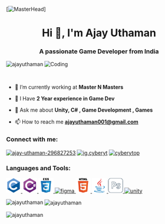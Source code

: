 [![MasterHead](https://mmos.com/wp-content/uploads/2017/05/unity-banner.jpg)]
<h1 align="center">Hi 👋, I'm Ajay Uthaman</h1>
<h3 align="center">A passionate Game Developer from India</h3>
<img align="right" alt="Coding" width="400" src="https://c.tenor.com/rCaIUO0MP-EAAAAC/mario-pixel-art.gif">

<p align="left"> <img src="https://komarev.com/ghpvc/?username=ajayuthaman&label=Profile%20views&color=0e75b6&style=flat" alt="ajayuthaman" /> </p>

<p align="left"> <a href="https://twitter.com/" target="blank"><img src="https://img.shields.io/twitter/follow/?logo=twitter&style=for-the-badge" alt="" /></a> </p>

- 🔭 I’m currently working at **Master N Masters**

- 👯 I Have **2 Year experience in Game Dev**

- 💬 Ask me about **Unity, C# , Game Development , Games**

- 📫 How to reach me **ajayuthaman001@gmail.com**

<h3 align="left">Connect with me:</h3>
<p align="left">
<a href="https://linkedin.com/in/ajay-uthaman-296827253" target="blank"><img align="center" src="https://raw.githubusercontent.com/rahuldkjain/github-profile-readme-generator/master/src/images/icons/Social/linked-in-alt.svg" alt="ajay-uthaman-296827253" height="30" width="40" /></a>
<a href="https://instagram.com/ig.cyberyt" target="blank"><img align="center" src="https://raw.githubusercontent.com/rahuldkjain/github-profile-readme-generator/master/src/images/icons/Social/instagram.svg" alt="ig.cyberyt" height="30" width="40" /></a>
<a href="https://www.youtube.com/c/cyberytop" target="blank"><img align="center" src="https://raw.githubusercontent.com/rahuldkjain/github-profile-readme-generator/master/src/images/icons/Social/youtube.svg" alt="cyberytop" height="30" width="40" /></a>
</p>

<h3 align="left">Languages and Tools:</h3>
<p align="left"> <a href="https://www.cprogramming.com/" target="_blank" rel="noreferrer"> <img src="https://raw.githubusercontent.com/devicons/devicon/master/icons/c/c-original.svg" alt="c" width="40" height="40"/> </a> <a href="https://www.w3schools.com/cs/" target="_blank" rel="noreferrer"> <img src="https://raw.githubusercontent.com/devicons/devicon/master/icons/csharp/csharp-original.svg" alt="csharp" width="40" height="40"/> </a> <a href="https://www.w3schools.com/css/" target="_blank" rel="noreferrer"> <img src="https://raw.githubusercontent.com/devicons/devicon/master/icons/css3/css3-original-wordmark.svg" alt="css3" width="40" height="40"/> </a> <a href="https://www.figma.com/" target="_blank" rel="noreferrer"> <img src="https://www.vectorlogo.zone/logos/figma/figma-icon.svg" alt="figma" width="40" height="40"/> </a> <a href="https://www.w3.org/html/" target="_blank" rel="noreferrer"> <img src="https://raw.githubusercontent.com/devicons/devicon/master/icons/html5/html5-original-wordmark.svg" alt="html5" width="40" height="40"/> </a> <a href="https://www.java.com" target="_blank" rel="noreferrer"> <img src="https://raw.githubusercontent.com/devicons/devicon/master/icons/java/java-original.svg" alt="java" width="40" height="40"/> </a> <a href="https://www.photoshop.com/en" target="_blank" rel="noreferrer"> <img src="https://raw.githubusercontent.com/devicons/devicon/master/icons/photoshop/photoshop-line.svg" alt="photoshop" width="40" height="40"/> </a> <a href="https://unity.com/" target="_blank" rel="noreferrer"> <img src="https://www.vectorlogo.zone/logos/unity3d/unity3d-icon.svg" alt="unity" width="40" height="40"/> </a> </p>

<p><img align="left" src="https://github-readme-stats.vercel.app/api/top-langs?username=ajayuthaman&show_icons=true&locale=en&layout=compact" alt="ajayuthaman" /></p>

<p>&nbsp;<img align="center" src="https://github-readme-stats.vercel.app/api?username=ajayuthaman&show_icons=true&locale=en" alt="ajayuthaman" /></p>

<p><img align="center" src="https://github-readme-streak-stats.herokuapp.com/?user=ajayuthaman&" alt="ajayuthaman" /></p>
